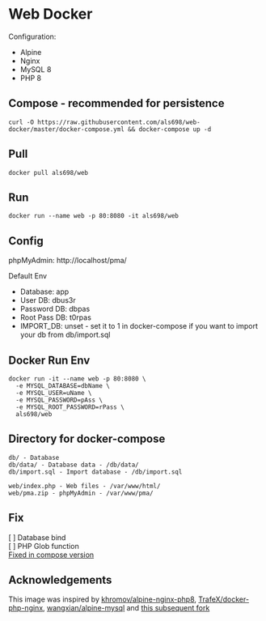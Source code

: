 # Web Docker

Configuration:
* Alpine
* Nginx
* MySQL 8
* PHP 8

## Compose - recommended for persistence
```
curl -O https://raw.githubusercontent.com/als698/web-docker/master/docker-compose.yml && docker-compose up -d
```

## Pull
```
docker pull als698/web
```

## Run
```
docker run --name web -p 80:8080 -it als698/web
```

## Config
phpMyAdmin: http://localhost/pma/

Default Env
  * Database: app
  * User DB: dbus3r
  * Password DB: dbpas
  * Root Pass DB: t0rpas
  * IMPORT_DB: unset - set it to 1 in docker-compose if you want to import your db from db/import.sql

## Docker Run Env
```
docker run -it --name web -p 80:8080 \
  -e MYSQL_DATABASE=dbName \
  -e MYSQL_USER=uName \
  -e MYSQL_PASSWORD=pAss \
  -e MYSQL_ROOT_PASSWORD=rPass \
  als698/web
```

## Directory for docker-compose

```
db/ - Database
db/data/ - Database data - /db/data/
db/import.sql - Import database - /db/import.sql

web/index.php - Web files - /var/www/html/
web/pma.zip - phpMyAdmin - /var/www/pma/
```

## Fix
[ ] Database bind  
[ ] PHP Glob function  
[Fixed in compose version](https://github.com/als698/web-docker/tree/compose)

## Acknowledgements
This image was inspired by [khromov/alpine-nginx-php8](https://github.com/khromov/alpine-nginx-php8), [TrafeX/docker-php-nginx](https://github.com/TrafeX/docker-php-nginx), [wangxian/alpine-mysql](https://github.com/wangxian/alpine-mysql) and [this subsequent fork](https://github.com/khromov/docker-php-nginx)
